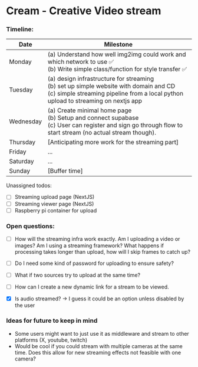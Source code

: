 # Cream - Creative Video stream 


### Timeline:

| Date | Milestone |
|------|-----------|
| Monday | (a) Understand how well img2img could work and which network to use ✅</br>(b) Write simple class/function for style transfer ✅ |
| Tuesday | (a) design infrastructure for streaming </br>(b) set up simple website with domain and CD </br>(c) simple streaming pipeline from a local python upload to streaming on nextjs app |
| Wednesday | (a) Create minimal home page </br>(b) Setup and connect supabase </br>(c) User can register and sign go through flow to start stream (no actual stream though). |
| Thursday | [Anticipating more work for the streaming part] |
| Friday | ... |
| Saturday | ... |
| Sunday | [Buffer time] |


Unassigned todos:
- [ ] Streaming upload page (NextJS)
- [ ] Streaming viewer page (NextJS)
- [ ] Raspberry pi container for upload

### Open questions:

- [ ] How will the streaming infra work exactly. Am I uploading a video or images? Am I using a streaming framework? What happens if processing takes longer than upload, how will I skip frames to catch up?
- [ ] Do I need some kind of password for uploading to ensure safety? 
- [ ] What if two sources try to upload at the same time?
- [ ] How can I create a new dynamic link for a stream to be viewed. 
- [x] Is audio streamed? -> I guess it could be an option unless disabled by the user


### Ideas for future to keep in mind
- Some users might want to just use it as middleware and stream to other platforms (X, youtube, twitch)
- Would be cool if you could stream with multiple cameras at the same time. Does this allow for new streaming effects not feasible with one camera?